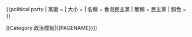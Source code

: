 {{political party
| 黨徽 = 
| 大小 = 
| 名稱 = 香港民主黨
| 簡稱 = 民主黨
| 顏色 = 
}}<noinclude>

[[Category:政治模板|{{PAGENAME}}]]
</noinclude>